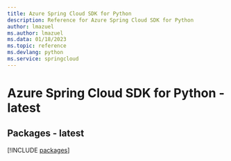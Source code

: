 ```yaml
---
title: Azure Spring Cloud SDK for Python
description: Reference for Azure Spring Cloud SDK for Python
author: lmazuel
ms.author: lmazuel
ms.data: 01/18/2023
ms.topic: reference
ms.devlang: python
ms.service: springcloud
---
```

# Azure Spring Cloud SDK for Python - latest
## Packages - latest
[!INCLUDE [packages](spring-cloud-index.md)]